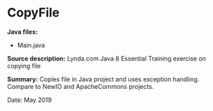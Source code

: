 # CopyFile

**Java files:**
* Main.java

**Source description:** Lynda.com Java 8 Essential Training exercise on copying file

**Summary:** Copies file in Java project and uses exception handling. Compare to NewIO and ApacheCommons projects.

Date: May 2019